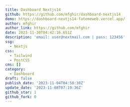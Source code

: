 ```yaml
---
title: Dashboard Nextjs14
github: https://github.com/mfghir/dashboard-nextjs14
demo: https://dashboard-nextjs14-fatemeweb.vercel.app/
author: mfghir
author_link: https://github.com/mfghir
date: 2023-11-30T04:42:16.651Z
description: 'email: user@nextmail.com | pass: 123456'
ssg:
  - Nextjs
css:
  - Tailwind
  - PostCSS
cms: []
category:
  - Dashboard
draft: false
publish_date: '2023-11-04T04:58:30Z'
update_date: '2023-11-08T07:19:36Z'
github_star: 1
github_fork: 0
---
```

